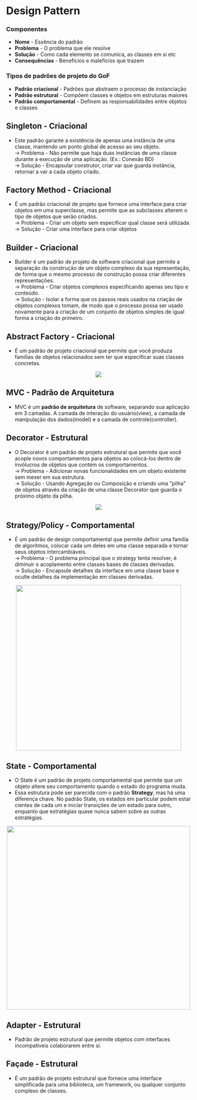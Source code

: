 # Design Pattern  

### Componentes

* **Nome** - Essência do padrão  
* **Problema** - O problema que ele resolve  
* **Solução** - Como cada elemento se comunica, as classes em si etc  
* **Consequências** - Benefícios e malefícios que trazem  

### Tipos de padrões de projeto do GoF  

* **Padrão criacional** - Padrões que abstraem o processo de instanciação  
* **Padrão estrutural** - Compõem classes e objetos em estruturas maiores  
* **Padrão comportamental** - Definem as responsabilidades entre objetos e classes  

## Singleton - Criacional

* Este padrão garante a existência de apenas uma instância de uma classe, mantendo um ponto global de acesso ao seu objeto.  
-> Problema - Não permite que haja duas instâncias de uma classe durante a execução de uma aplicação. (Ex.: Conexão BD)  
-> Solução - Encapsular construtor, criar var que guarda instância, retornar a var a cada objeto criado.  

## Factory Method - Criacional

* É um padrão criacional de projeto que fornece uma interface para criar objetos em uma superclasse, mas permite que as subclasses alterem o tipo de objetos que serão criados.  
-> Problema - Criar um objeto sem especificar qual classe será utilizada.  
-> Solução - Criar uma interface para criar objetos  

## Builder - Criacional

* Builder é um padrão de projeto de software criacional que permite a separação da construção de um objeto complexo da sua representação, de forma que o mesmo processo de construção possa criar diferentes representações.  
-> Problema - Criar objetos complexos especificando apenas seu tipo e conteúdo.  
-> Solução - Isolar a forma que os passos reais usados na criação de objetos complexos tomam, de modo que o processo possa ser usado novamente para a criação de um conjunto de objetos simples de igual forma a criação do primeiro.  

## Abstract Factory - Criacional

* É um padrão de projeto criacional que permite que você produza famílias de objetos relacionados sem ter que especificar suas classes concretas.

<p align="center">
  <img src="https://refactoring.guru/images/patterns/diagrams/abstract-factory/structure.png">
</p>

## MVC - Padrão de Arquitetura

* MVC é um **padrão de arquitetura** de software, separando sua aplicação em 3 camadas. A camada de interação do usuário(view), a camada de manipulação dos dados(model) e a camada de controle(controller).

## Decorator - Estrutural

* O Decorator é um padrão de projeto estrutural que permite que você acople novos comportamentos para objetos ao colocá-los dentro de invólucros de objetos que contém os comportamentos.  
-> Problema - Adicionar novas funcionalidades em um objeto existente sem mexer em sua estrutura.  
-> Solução - Usando Agregação ou Composição e criando uma "pilha" de objetos através da criação de uma classe Decorator que guarda o próximo objeto da pilha.  

<p align="center">
  <img src="https://refactoring.guru/images/patterns/diagrams/decorator/structure.png?id=8c95d894aecce5315cc1">
</p>

## Strategy/Policy - Comportamental  

* É um padrão de design comportamental que permite definir uma família de algoritmos, colocar cada um deles em uma classe separada e tornar seus objetos intercambiáveis.  
-> Problema - O problema principal que o strategy tenta resolver, é diminuir o acoplamento entre classes bases de classes derivadas.  
-> Solução -  Encapsule detalhes da interface em uma classe base e oculte detalhes da implementação em classes derivadas.

<p align="center">
  <img src="https://refactoring.guru/images/patterns/diagrams/strategy/structure-2x.png?id=5bd791857c3bab419bcf" width = 450>
</p>

## State - Comportamental  

* O State é um padrão de projeto comportamental que permite que um objeto altere seu comportamento quando o estado do programa muda.  
* Essa estrutura pode ser parecida com o padrão **Strategy**, mas há uma diferença chave. No padrão State, os estados em particular podem estar cientes de cada um e iniciar transições de um estado para outro, enquanto que estratégias quase nunca sabem sobre as outras estratégias.  

<p align="center">
  <img src="https://refactoring.guru/images/patterns/diagrams/state/structure-pt-br.png?id=50efedb80eab6994524b" width = 500>
</p>

## Adapter - Estrutural  

* Padrão de projeto estrutural que permite objetos com interfaces incompatíveis colaborarem entre si.  


## Façade - Estrutural  

* É um padrão de projeto estrutural que fornece uma interface simplificada para uma biblioteca, um framework, ou qualquer conjunto complexo de classes.